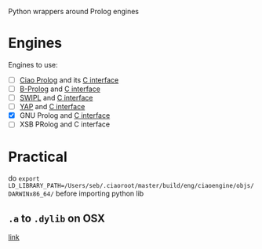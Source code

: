 Python wrappers around Prolog engines

# Engines

Engines to use:

  - [ ] [Ciao Prolog](https://ciao-lang.org/) and its [C interface](https://ciao-lang.org/ciao/build/doc/ciao.html/foreign_interface_doc.html) 
  - [ ] [B-Prolog](http://www.picat-lang.org/bprolog) and [C interface](http://www.picat-lang.org/bprolog/download/manual.pdf)
  - [ ] [SWIPL](https://www.swi-prolog.org/) and [C interface](https://www.swi-prolog.org/pldoc/man?section=foreign)
  - [ ] [YAP](http://cracs.fc.up.pt/~nf/Docs/Yap/yap.html) and [C interface](http://cracs.fc.up.pt/~nf/Docs/Yap/yap.html#SEC150)
  - [x] GNU Prolog and [C interface](http://www.gprolog.org/manual/gprolog.html#sec335)
  - [ ] XSB PRolog and C interface

# Practical

do `export LD_LIBRARY_PATH=/Users/seb/.ciaoroot/master/build/eng/ciaoengine/objs/DARWINx86_64/` before importing python lib

## `.a` to `.dylib` on OSX

[link](https://stackoverflow.com/questions/25321911/convert-a-to-dylib-in-mac-osx)